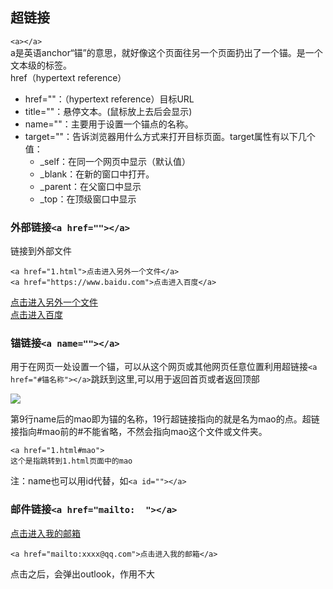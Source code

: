 ## 超链接


`<a></a>`  
 a是英语anchor“锚”的意思，就好像这个页面往另一个页面扔出了一个锚。是一个文本级的标签。  
 href（hypertext reference）
* href=""：（hypertext reference）目标URL
* title=""：悬停文本。(鼠标放上去后会显示)
* name=""：主要用于设置一个锚点的名称。
* target=""：告诉浏览器用什么方式来打开目标页面。target属性有以下几个值：
  * _self：在同一个网页中显示（默认值）
  * _blank：在新的窗口中打开。
  * _parent：在父窗口中显示
  * _top：在顶级窗口中显示

### 外部链接`<a href=""></a>`

链接到外部文件


`<a href="1.html">点击进入另外一个文件</a>`  
`<a href="https://www.baidu.com">点击进入百度</a>`

<a href="02页面.html">点击进入另外一个文件</a>  
<a href="https://www.baidu.com">点击进入百度</a>


### 锚链接`<a name=""></a>`

用于在网页一处设置一个锚，可以从这个网页或其他网页任意位置利用超链接`<a href="#锚名称"></a>`跳跃到这里,可以用于返回首页或者返回顶部

![](img/锚.png)

第9行name后的mao即为锚的名称，19行超链接指向的就是名为mao的点。超链接指向#mao前的#不能省略，不然会指向mao这个文件或文件夹。

    <a href="1.html#mao">
    这个是指跳转到1.html页面中的mao

注：name也可以用id代替，如`<a id=""></a>`



### 邮件链接`<a href="mailto:  "></a>`

<a href="mailto:xxxx@qq.com">点击进入我的邮箱</a>

    <a href="mailto:xxxx@qq.com">点击进入我的邮箱</a>


点击之后，会弹出outlook，作用不大